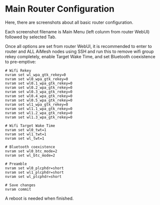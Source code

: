 # Main Router Configuration

Here, there are screenshots about all basic router configuration.

Each screenshot filename is Main Menu (left colunm from router WebUI) followed by selected Tab.

Once all options are set from router WebUI, it is recommended to enter to router and ALL AiMesh nodes using SSH 
and run this to remove wifi group rekey completely, enable Target Wake Time, and set Bluetooth coexistence to pre-emptive:

```shell
# Wifi Rekey
nvram set wl_wpa_gtk_rekey=0
nvram set wl0_wpa_gtk_rekey=0
nvram set wl0.1_wpa_gtk_rekey=0
nvram set wl0.2_wpa_gtk_rekey=0
nvram set wl0.3_wpa_gtk_rekey=0
nvram set wl0.4_wpa_gtk_rekey=0
nvram set wl0.5_wpa_gtk_rekey=0
nvram set wl1_wpa_gtk_rekey=0
nvram set wl1.1_wpa_gtk_rekey=0
nvram set wl1.2_wpa_gtk_rekey=0
nvram set wl1.3_wpa_gtk_rekey=0

# Wifi Target Wake Time
nvram set wl0_twt=1
nvram set wl1_twt=1
nvram set wl_twt=1

# Bluetooth coexistence 
nvram set wl0_btc_mode=2
nvram set wl_btc_mode=2

# Preamble
nvram set wl0_plcphdr=short
nvram set wl1_plcphdr=short
nvram set wl_plcphdr=short

# Save changes
nvram commit
```

A reboot is needed when finished.

